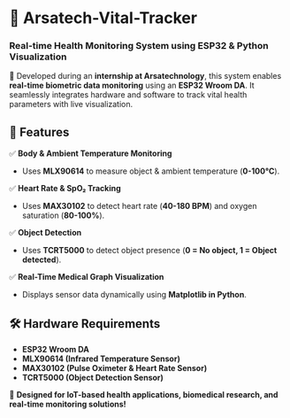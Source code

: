 # 🏥 Arsatech-Vital-Tracker  
### **Real-time Health Monitoring System using ESP32 & Python Visualization**  

🚀 Developed during an **internship at Arsatechnology**, this system enables **real-time biometric data monitoring** using an **ESP32 Wroom DA**. It seamlessly integrates hardware and software to track vital health parameters with live visualization.  

## 📌 **Features**  
✅ **Body & Ambient Temperature Monitoring**  
- Uses **MLX90614** to measure object & ambient temperature (**0-100°C**).  

✅ **Heart Rate & SpO₂ Tracking**  
- Uses **MAX30102** to detect heart rate (**40-180 BPM**) and oxygen saturation (**80-100%**).  

✅ **Object Detection**  
- Uses **TCRT5000** to detect object presence (**0 = No object, 1 = Object detected**).  

✅ **Real-Time Medical Graph Visualization**  
- Displays sensor data dynamically using **Matplotlib in Python**.  

## 🛠️ **Hardware Requirements**  
- **ESP32 Wroom DA**  
- **MLX90614 (Infrared Temperature Sensor)**  
- **MAX30102 (Pulse Oximeter & Heart Rate Sensor)**  
- **TCRT5000 (Object Detection Sensor)**  

🚀 **Designed for IoT-based health applications, biomedical research, and real-time monitoring solutions!**  
